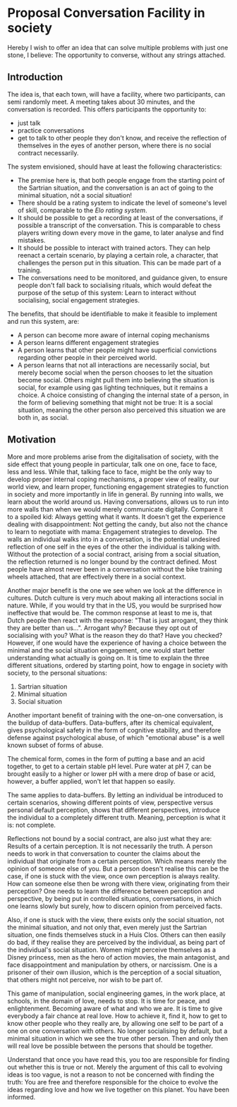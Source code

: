 # Proposal Conversation Facility in society

Hereby I wish to offer an idea that can solve multiple problems with just one
stone, I believe: The opportunity to converse, without any strings attached.

## Introduction

The idea is, that each town, will have a facility, where two participants, can
semi randomly meet. A meeting takes about 30 minutes, and the conversation is
recorded. This offers participants the opportunity to:

* just talk
* practice conversations
* get to talk to other people they don't know, and receive the reflection of
  themselves in the eyes of another person, where there is no social contract
  necessarily.

The system envisioned, should have at least the following characteristics:

* The premise here is, that both people engage from the starting point of the
  Sartrian situation, and the conversation is an act of going to the minimal
  situation, nót a social situation!
* There should be a rating system to indicate the level of someone's level of
  skill, comparable to the _Elo rating system_.
* It should be possible to get a recording at least of the conversations,
  if possible a transcript of the conversation. This is comparable to chess
  players writing down every move in the game, to later analyse and find
  mistakes.
* It should be possible to interact with trained actors. They can help reenact
  a certain scenario, by playing a certain role, a character, that challenges
  the person put in this situation. This can be made part of a training.
* The conversations need to be monitored, and guidance given, to ensure people
  don't fall back to socialising rituals, which would defeat the purpose of the
  setup of this system: Learn to interact without socialising, social engagement
  strategies.

The benefits, that should be identifiable to make it feasible to implement and
run this system, are:

* A person can become more aware of internal coping mechanisms
* A person learns different engagement strategies
* A person learns that other people might have superficial convictions regarding
  other people in their perceived world.
* A person learns that not all interactions are necessarily social, but merely
  become social when the person chooses to let the situation become social.
  Others might pull them into believing the situation is social, for example
  using gas lighting techniques, but it remains a choice. A choice consisting of
  changing the internal state of a person, in the form of believing something
  that might not be true: It is a social situation, meaning the other person
  also perceived this situation we are both in, as social.

## Motivation

More and more problems arise from the digitalisation of society, with the side
effect that young people in particular, talk one on one, face to face, less and
less. While that, talking face to face, might be the only way to develop proper
internal coping mechanisms, a proper view of reality, our world view, and learn
proper, functioning engagement strategies to function in society and more
importantly in life in general. By running
into walls, we learn about the world around us. Having conversations, allows us
to run into more walls than when we would merely communicate digitally. Compare
it to a spoiled kid: Always getting what it wants. It doesn't get the experience
dealing with disappointment: Not getting the candy, but also not the chance to
learn to negotiate with mama: Engagement strategies to develop.
The walls an individual walks into in a conversation, is the potential undesired
reflection of one self in the eyes of the other the individual is talking with.
Without the protection of a social contract, arising from a social situation,
the reflection returned is no longer bound by the contract defined. Most people
have almost never been in a conversation without the bike training wheels
attached, that are effectively there in a social context.

Another major benefit is the one we see when we look at the difference in
cultures. Dutch culture is very much about making all interactions social in
nature. While, if you would try that in the US, you would be surprised how
ineffective that would be. The common response at least to me is, that Dutch
people then react with the response: "That is just arrogant, they think they are
better than us...". Arrogant why? Because they opt out of socialising with you?
What is the reason they do that? Have you checked? However, if one would have
the experience of having a choice between the minimal and the social situation
engagement, one would start better understanding what actually is going on.
It is time to explain the three different situations, ordered by starting
point, how to engage in society with society, to the personal situations:

1. Sartrian situation
2. Minimal situation
3. Social situation

Another important benefit of training with the one-on-one conversation, is the
buildup of data-buffers. Data-buffers, after its chemical equivalent, gives
psychological safety in the form of cognitive stability, and therefore defense
against psychological abuse, of which "emotional abuse" is a well known subset
of forms of abuse.

The chemical form, comes in the form of putting a base and an acid together,
to get to a certain stable pH level. Pure water at pH 7, can be brought easily
to a higher or lower pH with a mere drop of base or acid, however, a buffer
applied, won't let that happen so easily.

The same applies to data-buffers. By letting an individual be introduced to
certain scenarios, showing different points of view, perspective versus personal
default perception, shows that different perspectives, introduce the individual
to a completely different truth. Meaning, perception is what it is: not
complete.

Reflections not bound by a social contract, are also just what they are: Results
of a certain perception. It is not necessarily the truth. A person needs to work
in that
conversation to counter the claims about the individual that originate from a
certain perception. Which means merely the opinion of someone else of you. But a
person doesn't realise this can be the case, if one is stuck with the view, once
own perception is always reality. How can someone else then be wrong with there
view, originating from their perception? One needs to learn the difference
between perception and perspective, by being put in controlled situations, 
conversations, in which one learns slowly but surely, how to discern opinion
from perceived facts.

Also, if one is stuck with the view, there exists only the social situation, not
the minimal situation, and not only that, even merely just the Sartrian
situation, one finds themselves stuck in a Huis Clos. Others can then easily do
bad, if they realise they are perceived by the individual, as being part of
the individual's social situation. Women might perceive themselves as a Disney
princess, men as the hero of action movies, the main antagonist, and face
disappointment and manipulation by others, or narcissism.
One is a prisoner of their own illusion, which is the perception of a social
situation, that others might not perceive, nor wish to be part of.

This game of manipulation, social engineering games, in the work place, at
schools, in the domain of love, needs to stop. It is time for peace, and
enlightenment. Becoming aware of what and who we are. It is time to give
everybody a fair chance at real love. How to achieve it, find it, how to get to
know other people who they really are, by allowing one self to be part of a one
on one conversation with others. No longer socialising by default, but a
minimal situation in which we see the true other person. Then and only then will
real love be possible between the persons that should be together.

Understand that once you have read this, you too are responsible for finding out
whether this is true or not. Merely the argument of this call to evolving ideas
is too vague, is not a reason to not be concerned with finding the truth: You
are free and therefore responsible for the choice to evolve the ideas regarding
love and how we live together on this planet. You have been informed.



